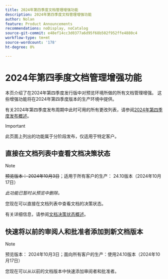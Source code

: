 ```yaml
---
title: 2024年第四季度文档管理增强功能
description: 2024年第四季度文档管理增强功能
author: Nolan
feature: Product Announcements
recommendations: noDisplay, noCatalog
source-git-commit: e48ef14cc3d0377a6d95f68b502f952ffe4880c4
workflow-type: tm+mt
source-wordcount: '178'
ht-degree: 0%

---
```


# 2024年第四季度文档管理增强功能

本页介绍了在2024年第四季度发行版中对预览环境所做的所有文档管理增强。 这些增强功能将在2024年第四季度版本的生产环境中提供。

有关2024年第四季度发布周期中此时可用的所有更改列表，请参阅[2024年第四季度发布概述](/help/quicksilver/product-announcements/product-releases/24-q4-release-activity/24-q4-release-overview.md)。

>[!IMPORTANT]
>
>此页面上列出的功能属于分阶段发布，仅适用于特定客户。

## 直接在文档列表中查看文档决策状态

>[!NOTE]
>
>~~预览版本： 2024年10月3日~~；适用于所有客户的生产： 24.10版本（2024年10月17日）
>
>_此功能已暂时从预览中删除。_

您现在可以直接在文档列表中查看文档的决策状态。

有关详细信息，请参阅[文档决策状态概述](/help/quicksilver/review-and-approve-work/document-reviews-and-approvals/manage-document-approvals/document-approval-status.md)。

## 快速将以前的审阅人和批准者添加到新文档版本

>[!NOTE]
>
>预览版本： 2024年10月3日；面向所有客户的生产：使用24.10版本（2024年10月17日）

您现在可以从以前的文档版本中快速添加审阅者和批准者。

<!-- For more information, see [Upload a new document version and request an approval](/help/quicksilver/review-and-approve-work/document-reviews-and-approvals/manage-document-approvals/upload-new-doc-version.md). -->
